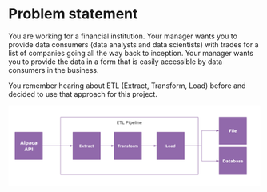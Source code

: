# Problem statement 

You are working for a financial institution. Your manager wants you to provide data consumers (data analysts and data scientists) with trades for a list of companies going all the way back to inception. Your manager wants you to provide the data in a form that is easily accessible by data consumers in the business. 

You remember hearing about ETL (Extract, Transform, Load) before and decided to use that approach for this project. 

![images/extract_transform_load.png](images/extract_transform_load.png)

